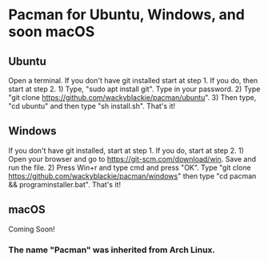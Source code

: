 # Pacman for Ubuntu, Windows, and soon macOS
## Ubuntu
Open a terminal. If you don't have git installed start at step 1. If you do, then start at step 2. 1) Type, "sudo apt install git". Type in your password. 2) Type "git clone https://github.com/wackyblackie/pacman/ubuntu". 3) Then type, "cd ubuntu" and then type "sh install.sh". That's it!
## Windows
If you don't have git installed, start at step 1. If you do, start at step 2. 1) Open your browser and go to https://git-scm.com/download/win. Save and run the file. 2) Press Win+r and type cmd and press "OK". Type "git clone https://github.com/wackyblackie/pacman/windows" then type "cd pacman && programinstaller.bat". That's it!
## macOS
Coming Soon!
### The name "Pacman" was inherited from Arch Linux.
